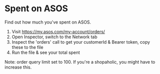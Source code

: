 # Spent on ASOS

Find out how much you've spent on ASOS.

1. Visit https://my.asos.com/my-account/orders/
2. Open Inspector, switch to the Network tab
3. Inspect the 'orders' call to get your customerId & Bearer token, copy these to the file
4. Run the file & see your total spent

Note: order query limit set to 100. If you're a shopaholic, you might have to increase this.
